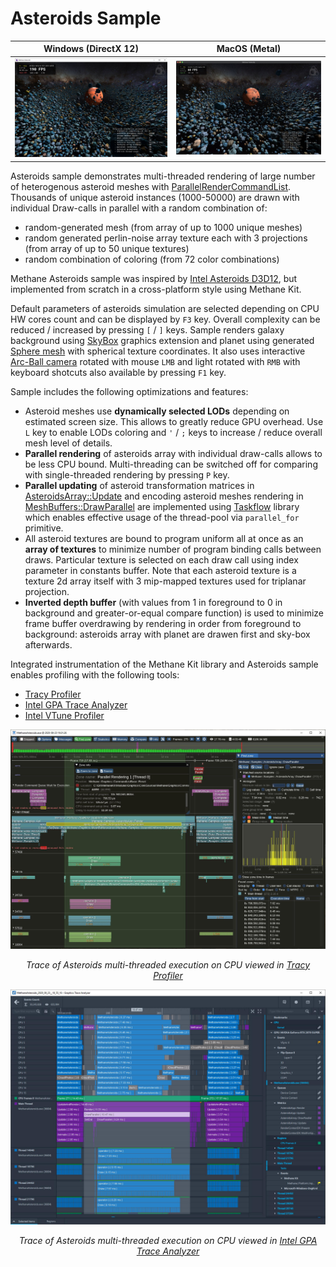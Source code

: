 # Asteroids Sample

| Windows (DirectX 12) | MacOS (Metal) |
| -------------------- | ------------- |
| ![Asteroids on Windows](Screenshots/AsteroidsWinDirectX12.jpg) | ![Asteroids on MacOS](Screenshots/AsteroidsMacMetal.jpg) |

Asteroids sample demonstrates multi-threaded rendering of large number of heterogenous asteroid meshes with [ParallelRenderCommandList](/Modules/Graphics/Core/Include/Methane/Graphics/ParallelRenderCommandList.h).
Thousands of unique asteroid instances (1000-50000) are drawn with individual Draw-calls in parallel with a random combination of:
- random-generated mesh (from array of up to 1000 unique meshes)
- random generated perlin-noise array texture each with 3 projections (from array of up to 50 unique textures)
- random combination of coloring (from 72 color combinations)

Methane Asteroids sample was inspired by [Intel Asteroids D3D12](https://github.com/GameTechDev/asteroids_d3d12),
but implemented from scratch in a cross-platform style using Methane Kit.

Default parameters of asteroids simulation are selected depending on CPU HW cores count and can be displayed by `F3` key.
Overall complexity can be reduced / increased by pressing `[` / `]` keys.
Sample renders galaxy background using [SkyBox](/Modules/Graphics/Extensions/Include/Methane/Graphics/SkyBox.h)
graphics extension and planet using generated [Sphere mesh](/Modules/Graphics/Primitives/Include/Methane/Graphics/Mesh/SphereMesh.hpp) with spherical texture coordinates.
It also uses interactive [Arc-Ball camera](/Modules/Graphics/Primitives/Include/Methane/Graphics/ArcBallCamera.h)
rotated with mouse `LMB` and light rotated with `RMB` with keyboard shotcuts also available by pressing `F1` key.

Sample includes the following optimizations and features:
- Asteroid meshes use **dynamically selected LODs** depending on estimated screen size.
This allows to greatly reduce GPU overhead. Use `L` key to enable LODs coloring and `'` / `;` keys to increase / reduce overall mesh level of details.
- **Parallel rendering** of asteroids array with individual draw-calls allows to be less CPU bound.
Multi-threading can be switched off for comparing with single-threaded rendering by pressing `P` key.
- **Parallel updating** of asteroid transformation matrices in [AsteroidsArray::Update](AsteroidsArray.cpp#L352) and 
encoding asteroid meshes rendering in [MeshBuffers::DrawParallel](/Modules/Graphics/Extensions/Include/Methane/Graphics/MeshBuffers.hpp#L160)
are implemented using [Taskflow](https://github.com/taskflow/taskflow/) library which enables effective usage of the thread-pool via `parallel_for` primitive.
- All asteroid textures are bound to program uniform all at once as an **array of textures** to minimize number of program binding calls between draws.
Particular texture is selected on each draw call using index parameter in constants buffer.
Note that each asteroid texture is a texture 2d array itself with 3 mip-mapped textures used for triplanar projection.
- **Inverted depth buffer** (with values from 1 in foreground to 0 in background and greater-or-equal compare function)
is used to minimize frame buffer overdrawing by rendering in order from foreground to background: asteroids array with planet
are drawen first and sky-box afterwards.

Integrated instrumentation of the Methane Kit library and Asteroids sample enables profiling with the following tools:
- [Tracy Profiler](https://github.com/wolfpld/tracy)
- [Intel GPA Trace Analyzer](https://software.intel.com/en-us/gpa/graphics-trace-analyzer)
- [Intel VTune Profiler](https://software.intel.com/content/www/us/en/develop/tools/vtune-profiler.html)

![Asteroids Trace in Tracy](Screenshots/AsteroidsWinTracyProfiling.jpg)
<p align="center"><i>Trace of Asteroids multi-threaded execution on CPU viewed in <a href="https://github.com/wolfpld/tracy">Tracy Profiler</a></i></p>

![Asteroids Trace in GPA Trace Analyzer](Screenshots/AsteroidsWinGPATraceAnalyzer.jpg)
<p align="center"><i>Trace of Asteroids multi-threaded execution on CPU viewed in <a href="https://software.intel.com/en-us/gpa/graphics-trace-analyzer">Intel GPA Trace Analyzer</a></i></p>
